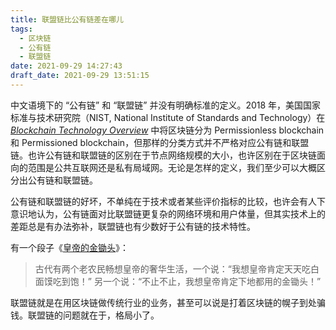 ```yaml
---
title: 联盟链比公有链差在哪儿
tags:
  - 区块链
  - 公有链
  - 联盟链
date: 2021-09-29 14:27:43
draft_date: 2021-09-29 13:51:15
---
```



中文语境下的 “公有链” 和 “联盟链” 并没有明确标准的定义。2018 年，美国国家标准与技术研究院（NIST, National Institute of Standards and Technology）在 *[Blockchain Technology Overview](http://vpb.smallyu.net/[Tech]%20blockchain/Blockchain%20Technology%20Overview%20-%20NIST.IR.8202.pdf)* 中将区块链分为 Permissionless blockchain 和 Permissioned blockchain，但那样的分类方式并不严格对应公有链和联盟链。也许公有链和联盟链的区别在于节点网络规模的大小，也许区别在于区块链面向的范围是公共互联网还是私有局域网。无论是怎样的定义，我们至少可以大概区分出公有链和联盟链。

公有链和联盟链的好坏，不单纯在于技术或者某些评价指标的比较，也许会有人下意识地认为，公有链面对比联盟链更复杂的网络环境和用户体量，但其实技术上的差距总是有办法弥补，联盟链也有少数好于公有链的技术特性。

有一个段子《[皇帝的金锄头](https://baike.baidu.com/item/%E7%9A%87%E5%B8%9D%E7%9A%84%E9%87%91%E9%8B%A4%E9%A0%AD/23725819)》：

> 古代有两个老农民畅想皇帝的奢华生活，一个说：“我想皇帝肯定天天吃白面馍吃到饱！” 另一个说：“不止不止，我想皇帝肯定下地都用的金锄头！”

联盟链就是在用区块链做传统行业的业务，甚至可以说是打着区块链的幌子到处骗钱。联盟链的问题就在于，格局小了。

